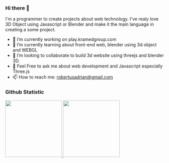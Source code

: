 ### Hi there 👋

I'm a programmer to create projects about web technology. I've realy love 3D Object using Javascript or Blender and make it the main language in creating a some project. 

- 🔭 I’m currently working on play.kramedgroup.com
- 🌱 I’m currently learning about front-end web, blender using 3d object and WEBGL
- 👯 I’m looking to collaborate to build 3d website using threejs and blender 3D.
- 💬 Feel Free to ask me about web development and Javascript especially Three.js
- 📫 How to reach me: robertusadrian@gmail.com

### Github Statistic
<p align="left">
<a href="https://github.com/robertusAdrian">
  <img height="180em" src="https://github-readme-stats-eight-theta.vercel.app/api?username=robertusAdrian&show_icons=true&theme=algolia&include_all_commits=true&count_private=true"/>
  <img height="180em" src="https://github-readme-stats-eight-theta.vercel.app/api/top-langs/?username=robertusAdrian&layout=compact&langs_count=8&theme=algolia"/>
</a>
</p>

